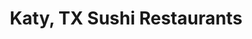 ---
layout: city
title: Katy, TX Sushi Restaurants
permalink: /texas/katy/
stateAbbr: TX
stateName: Texas
cityName: Katy

---
